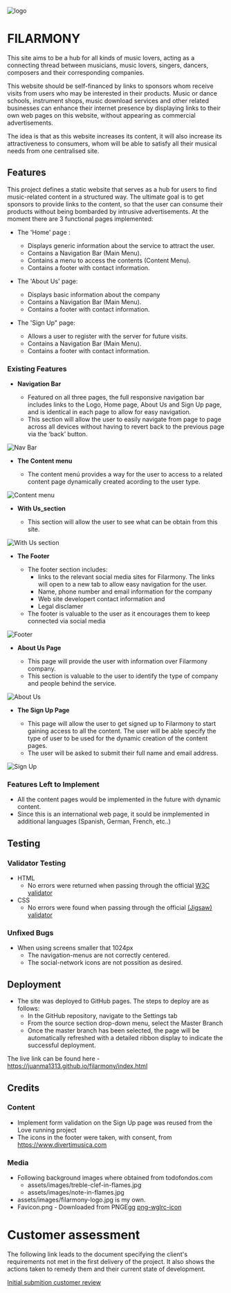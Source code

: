 ![logo](assets/images/filarmony-logo.png)

# FILARMONY

This site aims to be a hub for all kinds of music lovers, acting as a connecting thread between musicians, music lovers, singers, dancers, composers and their corresponding companies.

This website should be self-financed by links to sponsors whom receive visits from users who may be interested in their products.
Music or dance schools, instrument shops, music download services and other related businesses can enhance their internet presence by displaying links to their own web pages on this website, without appearing as commercial advertisements. 

The idea is that as this website increases its content, it will also increase its attractiveness to consumers, whom will be able to satisfy all their musical needs from one centralised site.

## Features 
This project defines a static website that serves as a hub for users to find music-related content in a structured way.
The ultimate goal is to get sponsors to provide links to the content, so that the user can consume their products without being bombarded by intrusive advertisements.
At the moment there are 3 functional pages implemented:

- The 'Home' page :  
    * Displays generic information about the service to attract the user.  
    * Contains a Navigation Bar (Main Menu).
    * Contains a menu to access the contents (Content Menu).
    * Contains a footer with contact information.

- The 'About Us' page:  
    * Displays basic information about the company
    * Contains a Navigation Bar (Main Menu).
    * Contains a footer with contact information.

- The 'Sign Up" page:
    * Allows a user to register with the server for future visits.
    * Contains a Navigation Bar (Main Menu).
    * Contains a footer with contact information.


### Existing Features

- __Navigation Bar__

  - Featured on all three pages, the full responsive navigation bar includes links to the Logo, Home page, About Us  and Sign Up page, and is identical in each page to allow for easy navigation.
  - This section will allow the user to easily navigate from page to page across all devices without having to revert back to the previous page via the ‘back’ button. 

![Nav Bar](doc/screenshots/navigation-bar.png)

- __The Content menu__

  - The content menú provides a way for the user to access to a related content page dynamically created acording to the user type.
  
![Content menu](doc/screenshots/content-menu.png)

- __With Us_section__

  - This section will allow the user to see what can be obtain from this site. 

![With Us section](doc/screenshots/with-us-section.png)

- __The Footer__ 

    - The footer section includes:
      * links to the relevant social media sites for Filarmony. The links will open to a new tab to allow easy navigation for the user. 
      * Name, phone number and email information for the company
      * Web site developert contact information and 
      * Legal disclamer
  - The footer is valuable to the user as it encourages them to keep connected via social media

![Footer](doc/screenshots/footer.png)

- __About Us Page__

  - This page will provide the user with information over Filarmony company.
  - This section is valuable to the user to identify the type of company and people behind the service. 

![About Us](doc/screenshots/about-us.png)

- __The Sign Up Page__

  - This page will allow the user to get signed up to Filarmony to start gaining access to all the content. The user will be able specify the type of user to be used for the dynamic creation of the content pages. 
  - The user will be asked to submit their full name and email address. 

![Sign Up](doc/screenshots/sign-up.png)


### Features Left to Implement

- All the content pages would be implemented in the future with dynamic content.
- Since this is an international web page, it sould be inmplemented in additional languages (Spanish, German, French, etc..)

## Testing 


### Validator Testing 

- HTML
  - No errors were returned when passing through the official [W3C validator](https://validator.w3.org/nu/?doc=https://juanma1313.github.io/filarmony/index.html)
- CSS
  - No errors were found when passing through the official [(Jigsaw) validator](https://jigsaw.w3.org/css-validator/validator?uri=https://juanma1313.github.io/filarmony/index.html&profile=css3svg&usermedium=all&warning=1&vextwarning=&lang=en#css)

### Unfixed Bugs

- When using screens smaller that 1024px
  * The navigation-menus are not correctly centered.
  * The social-network icons are not possition as desired.


## Deployment

- The site was deployed to GitHub pages. The steps to deploy are as follows: 
  - In the GitHub repository, navigate to the Settings tab 
  - From the source section drop-down menu, select the Master Branch
  - Once the master branch has been selected, the page will be automatically refreshed with a detailed ribbon display to indicate the successful deployment. 

The live link can be found here - https://juanma1313.github.io/filarmony/index.html


## Credits 

### Content 

- Implement form validation on the Sign Up page was reused from the Love running project
- The icons in the footer were taken, with consent, from https://www.divertimusica.com

### Media
- Following background images where obtained from todofondos.com
  * assets/images/treble-clef-in-flames.jpg
  * assets/images/note-in-flames.jpg
- assets/images/filarmony-logo.jpg is my own.
- Favicon.png - Downloaded from PNGEgg [png-wglrc-icon](https://www.pngegg.com/en/png-wglrc)


# Customer assessment
The following link leads to the document specifying the client's requirements not met in the first delivery of the project. It also shows the actions taken to remedy them and their current state of development.

[Initial submition customer review ](doc/customer-review.md)
